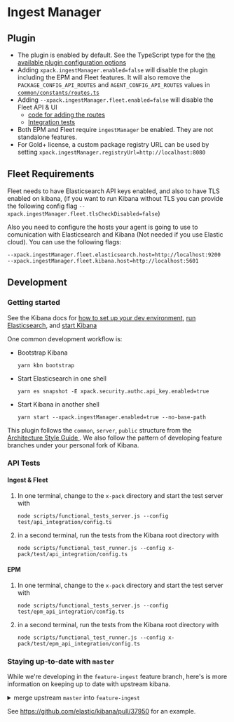 # Ingest Manager

## Plugin

- The plugin is enabled by default. See the TypeScript type for the [the available plugin configuration options](https://github.com/elastic/kibana/blob/master/x-pack/plugins/ingest_manager/common/types/index.ts#L9-L27)
- Adding `xpack.ingestManager.enabled=false` will disable the plugin including the EPM and Fleet features. It will also remove the `PACKAGE_CONFIG_API_ROUTES` and `AGENT_CONFIG_API_ROUTES` values in [`common/constants/routes.ts`](./common/constants/routes.ts)
- Adding `--xpack.ingestManager.fleet.enabled=false` will disable the Fleet API & UI
  - [code for adding the routes](https://github.com/elastic/kibana/blob/1f27d349533b1c2865c10c45b2cf705d7416fb36/x-pack/plugins/ingest_manager/server/plugin.ts#L115-L133)
  - [Integration tests](server/integration_tests/router.test.ts)
- Both EPM and Fleet require `ingestManager` be enabled. They are not standalone features.
- For Gold+ license, a custom package registry URL can be used by setting `xpack.ingestManager.registryUrl=http://localhost:8080`

## Fleet Requirements

Fleet needs to have Elasticsearch API keys enabled, and also to have TLS enabled on kibana, (if you want to run Kibana without TLS you can provide the following config flag `--xpack.ingestManager.fleet.tlsCheckDisabled=false`)

Also you need to configure the hosts your agent is going to use to comunication with Elasticsearch and Kibana (Not needed if you use Elastic cloud). You can use the following flags:

```
--xpack.ingestManager.fleet.elasticsearch.host=http://localhost:9200
--xpack.ingestManager.fleet.kibana.host=http://localhost:5601
```

## Development

### Getting started

See the Kibana docs for [how to set up your dev environment](https://github.com/elastic/kibana/blob/master/CONTRIBUTING.md#setting-up-your-development-environment), [run Elasticsearch](https://github.com/elastic/kibana/blob/master/CONTRIBUTING.md#running-elasticsearch), and [start Kibana](https://github.com/elastic/kibana/blob/master/CONTRIBUTING.md#running-kibana)

One common development workflow is:

- Bootstrap Kibana
  ```
  yarn kbn bootstrap
  ```
- Start Elasticsearch in one shell
  ```
  yarn es snapshot -E xpack.security.authc.api_key.enabled=true
  ```
- Start Kibana in another shell
  ```
  yarn start --xpack.ingestManager.enabled=true --no-base-path
  ```

This plugin follows the `common`, `server`, `public` structure from the [Architecture Style Guide
](https://github.com/elastic/kibana/blob/master/style_guides/architecture_style_guide.md#file-and-folder-structure). We also follow the pattern of developing feature branches under your personal fork of Kibana.

### API Tests

#### Ingest & Fleet

1. In one terminal, change to the `x-pack` directory and start the test server with

   ```
   node scripts/functional_tests_server.js --config test/api_integration/config.ts
   ```

1. in a second terminal, run the tests from the Kibana root directory with
   ```
   node scripts/functional_test_runner.js --config x-pack/test/api_integration/config.ts
   ```

#### EPM

1. In one terminal, change to the `x-pack` directory and start the test server with

   ```
   node scripts/functional_tests_server.js --config test/epm_api_integration/config.ts
   ```

1. in a second terminal, run the tests from the Kibana root directory with
   ```
   node scripts/functional_test_runner.js --config x-pack/test/epm_api_integration/config.ts
   ```

### Staying up-to-date with `master`

While we're developing in the `feature-ingest` feature branch, here's is more information on keeping up to date with upstream kibana.

<details>
  <summary>merge upstream <code>master</code> into <code>feature-ingest</code></summary>

```bash
## checkout feature branch to your fork
git checkout -B feature-ingest origin/feature-ingest

## make sure your feature branch is current with upstream feature branch
git pull upstream feature-ingest

## pull in changes from upstream master
git pull upstream master

## push changes to your remote
git push origin

# /!\ Open a DRAFT PR /!\
# Normal PRs will re-notify authors of commits already merged
# Draft PR will trigger CI run. Once CI is green ...
# /!\ DO NOT USE THE GITHUB UI TO MERGE THE PR /!\

## push your changes to upstream feature branch from the terminal; not GitHub UI
git push upstream
```

</details>

See https://github.com/elastic/kibana/pull/37950 for an example.
